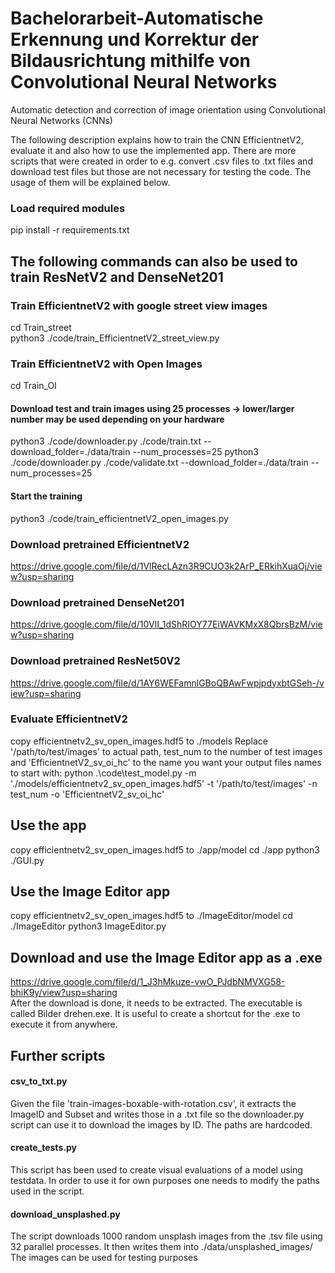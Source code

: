 # Bachelorarbeit-Automatische Erkennung und Korrektur der Bildausrichtung mithilfe von Convolutional Neural Networks

Automatic detection and correction of image orientation using Convolutional Neural Networks (CNNs) <br>

The following description explains how to train the CNN EfficientnetV2, evaluate it and also how to use the implemented app.
There are more scripts that were created in order to e.g. convert .csv files to .txt files and download test files but those are not necessary for testing the code.
The usage of them will be explained below.
### Load required modules
pip install -r requirements.txt

## The following commands can also be used to train ResNetV2 and DenseNet201
### Train EfficientnetV2 with google street view images
cd Train_street <br>
python3 ./code/train_EfficientnetV2_street_view.py
### Train EfficientnetV2 with Open Images
cd Train_OI
#### Download test and train images using 25 processes -> lower/larger number may be used depending on your hardware
python3 ./code/downloader.py ./code/train.txt --download_folder=./data/train --num_processes=25
python3 ./code/downloader.py ./code/validate.txt --download_folder=./data/train --num_processes=25
#### Start the training
python3 ./code/train_efficientnetV2_open_images.py

### Download pretrained EfficientnetV2
https://drive.google.com/file/d/1VlRecLAzn3R9CUO3k2ArP_ERkihXuaOj/view?usp=sharing <br>
### Download pretrained DenseNet201
https://drive.google.com/file/d/10VlI_1dShRIOY77EiWAVKMxX8QbrsBzM/view?usp=sharing
### Download pretrained ResNet50V2
https://drive.google.com/file/d/1AY6WEFamnlGBoQBAwFwpjpdyxbtGSeh-/view?usp=sharing
### Evaluate EfficientnetV2
copy efficientnetv2_sv_open_images.hdf5 to ./models
Replace '/path/to/test/images' to actual path, test_num to the number of test images and 'EfficientnetV2_sv_oi_hc' to the name you want
your output files names to start with:
python .\code\test_model.py -m './models/efficientnetv2_sv_open_images.hdf5' -t '/path/to/test/images' -n test_num -o 'EfficientnetV2_sv_oi_hc'

## Use the app 
copy efficientnetv2_sv_open_images.hdf5 to ./app/model
cd ./app
python3 ./GUI.py

## Use the Image Editor app
copy efficientnetv2_sv_open_images.hdf5 to ./ImageEditor/model
cd ./ImageEditor
python3 ImageEditor.py

## Download and use the Image Editor app as a .exe
https://drive.google.com/file/d/1_J3hMkuze-vwO_PJdbNMVXG58-bhiK9y/view?usp=sharing <br>
After the download is done, it needs to be extracted. The executable is called
Bilder drehen.exe. It is useful to create a shortcut for the .exe to execute it from anywhere.
## Further scripts
#### csv_to_txt.py
Given the file 'train-images-boxable-with-rotation.csv', it extracts the ImageID and Subset and writes those in a .txt file so the downloader.py script
can use it to download the images by ID. The paths are hardcoded.
#### create_tests.py
This script has been used to create visual evaluations of a model using testdata. In order to use it for own purposes one needs to modify the paths used in the script.
#### download_unsplashed.py
The script downloads 1000 random unsplash images from the .tsv file using 32 parallel processes. It then writes them into ./data/unsplashed_images/ <br>
The images can be used for testing purposes
